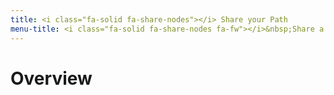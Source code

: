```yaml
---
title: <i class="fa-solid fa-share-nodes"></i> Share your Path
menu-title: <i class="fa-solid fa-share-nodes fa-fw"></i>&nbsp;Share a Path
---
```

# Overview
# 
